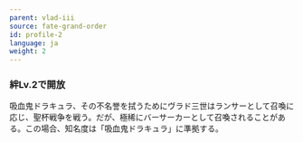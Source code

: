 ```yaml
---
parent: vlad-iii
source: fate-grand-order
id: profile-2
language: ja
weight: 2
---
```


### 絆Lv.2で開放

吸血鬼ドラキュラ、その不名誉を拭うためにヴラド三世はランサーとして召喚に応じ、聖杯戦争を戦う。だが、極稀にバーサーカーとして召喚されることがある。この場合、知名度は「吸血鬼ドラキュラ」に準拠する。
